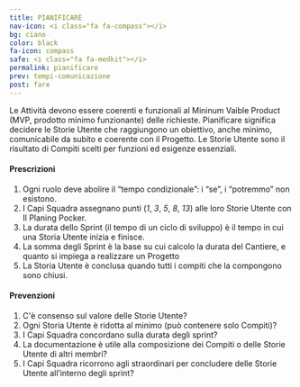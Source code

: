 ```yaml
---
title: PIANIFICARE
nav-icon: <i class="fa fa-compass"></i>
bg: ciano
color: black
fa-icon: compass
safe: <i class="fa fa-medkit"></i>
permalink: pianificare
prev: tempi-comunicazione
post: fare
---
```



Le Attività devono essere coerenti e funzionali al Mininum Vaible Product (MVP, prodotto minimo funzionante) delle richieste. Pianificare significa decidere le Storie Utente che raggiungono un obiettivo, anche minimo, comunicabile da subito e coerente con il Progetto. Le Storie Utente sono il risultato di Compiti scelti per funzioni ed esigenze essenziali.

#### <i class="fa fa-exclamation-circle"></i> Prescrizioni

1. Ogni ruolo deve abolire il “tempo condizionale”: i “se”, i “potremmo” non esistono.
2. I Capi Squadra assegnano punti (*1*, *3*, *5*, *8*, *13*) alle loro Storie Utente con Il Planing Pocker.
3. La durata dello Sprint (il tempo di un ciclo di sviluppo) è il tempo in cui una Storia Utente inizia e finisce.
4. La somma degli Sprint è la base su cui calcolo la durata del Cantiere, e quanto si impiega a realizzare un Progetto 
5. La Storia Utente è conclusa quando tutti i compiti che la compongono sono chiusi.

#### <i class="fa fa-question-circle"></i> Prevenzioni

1. C'è consenso sul valore delle Storie Utente?
2. Ogni Storia Utente è ridotta al minimo (può contenere solo Compiti)?
3. I Capi Squadra concordano sulla durata degli sprint?
4. La documentazione è utile alla composizione dei Compiti o delle Storie Utente di altri membri?
5. I Capi Squadra ricorrono agli straordinari per concludere delle Storie Utente all’interno degli sprint?
